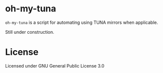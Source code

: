 oh-my-tuna
==========================

`oh-my-tuna` is a script for automating using TUNA mirrors when applicable.

Still under construction.


License
==========================

Licensed under GNU General Public License 3.0
